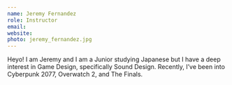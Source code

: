```yaml
---
name: Jeremy Fernandez
role: Instructor
email:
website:
photo: jeremy_fernandez.jpg
---
```


Heyo! I am Jeremy and I am a Junior studying Japanese but I have a deep interest in Game Design, specifically Sound Design. Recently, I’ve been into Cyberpunk 2077, Overwatch 2, and The Finals.